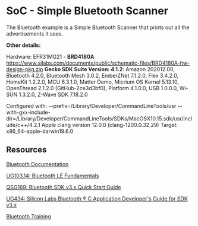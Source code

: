 # SoC - Simple Bluetooth Scanner

The Bluetooth example is a Simple Bluetooth Scanner that prints out all the advertisements it sees. 


**Other details:**

Hardware: EFR31MG21 - **BRD4180A**
https://www.silabs.com/documents/public/schematic-files/BRD4180A-hw-design-pkg.zip 
**Gecko SDK Suite Version: 4.1.2**: Amazon 202012.00, Bluetooth 4.2.0, Bluetooth Mesh 3.0.2, EmberZNet 7.1.2.0, Flex 3.4.2.0, HomeKit 1.2.2.0, MCU 6.3.1.0, Matter Demo, Micrium OS Kernel 5.13.10, OpenThread 2.1.2.0 (GitHub-2ce3d3bf0), Platform 4.1.0.0, USB 1.0.0.0, Wi-SUN 1.3.2.0, Z-Wave SDK 7.18.2.0

Configured with: --prefix=/Library/Developer/CommandLineTools/usr --with-gxx-include-dir=/Library/Developer/CommandLineTools/SDKs/MacOSX10.15.sdk/usr/include/c++/4.2.1
Apple clang version 12.0.0 (clang-1200.0.32.29)
Target: x86_64-apple-darwin19.6.0



## Resources

[Bluetooth Documentation](https://docs.silabs.com/bluetooth/latest/)

[UG103.14: Bluetooth LE Fundamentals](https://www.silabs.com/documents/public/user-guides/ug103-14-fundamentals-ble.pdf)

[QSG169: Bluetooth SDK v3.x Quick Start Guide](https://www.silabs.com/documents/public/quick-start-guides/qsg169-bluetooth-sdk-v3x-quick-start-guide.pdf)

[UG434: Silicon Labs Bluetooth ® C Application Developer's Guide for SDK v3.x](https://www.silabs.com/documents/public/user-guides/ug434-bluetooth-c-soc-dev-guide-sdk-v3x.pdf)

[Bluetooth Training](https://www.silabs.com/support/training/bluetooth)

